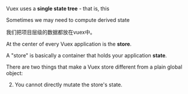 Vuex uses a **single state tree** - that is, this 

Sometimes we may need to compute derived state 

我们把项目层级的数据都放在vuex中。

At the center of every Vuex application is the **store**.

A "store" is basically a container that holds your application **state**.

There are two things that make a Vuex store different from a plain global object:

2. You cannot directly mutate the store's state.